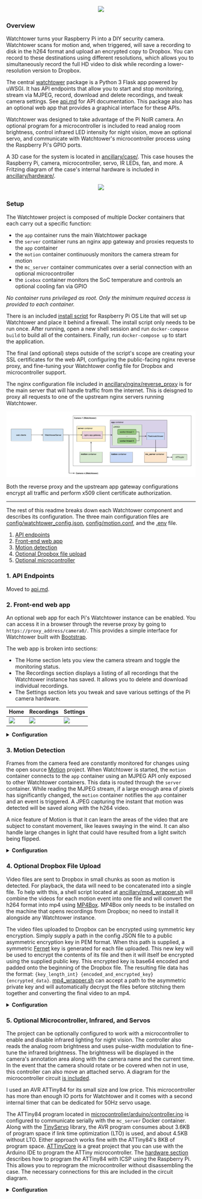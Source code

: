 
<p align="center">
  <img src="ancillary/watchtower.png" width="250" />
</p>
<p class="aligncenter">
    

### Overview

Watchtower turns your Raspberry Pi into a DIY security camera. Watchtower scans for motion and, when triggered, will save a recording to disk in the h264 format and upload an encrypted copy to Dropbox. You can record to these destinations using different resolutions, which allows you to simultaneously record the full HD video to disk while recording a lower-resolution version to Dropbox.

The central [watchtower](watchtower) package is a Python 3 Flask app powered by uWSGI. It has API endpoints that allow you to start and stop monitoring, stream via MJPEG, record, download and delete recordings, and tweak camera settings. See [api.md](ancillary/api.md) for API documentation. This package also has an optional web app that provides a graphical interface for these APIs.

Watchtower was designed to take advantage of the Pi NoIR camera. An optional program for a microcontroller is included to read analog room brightness, control infrared LED intensity for night vision, move an optional servo, and communicate with Watchtower's microcontroller process using the Raspberry Pi's GPIO ports.

A 3D case for the system is located in [ancillary/case/](ancillary/case/). This case houses the Raspberry Pi, camera, microcontroller, servo, IR LEDs, fan, and more. A Fritzing diagram of the case's internal hardware is included in [ancillary/hardware/](ancillary/hardware).
<p align="center">
    <img src="ancillary/case/v3/v3_xray.png" width="350" />
</p>

### Setup

The Watchtower project is composed of multiple Docker containers that each carry out a specific function:
- the `app` container runs the main Watchtower package
- the `server` container runs an nginx app gateway and proxies requests to the `app` container
- the `motion` container continuously monitors the camera stream for motion
- the `mc_server` container communicates over a serial connection with an optional microcontroller
- the `icebox` container monitors the SoC temperature and controls an optional cooling fan via GPIO

_No container runs privileged as root. Only the minimum required access is provided to each container._

There is an included [install script](install.sh) for Raspberry Pi OS Lite that will set up Watchtower and place it behind a firewall. The install script only needs to be run once. After running, open a new shell session and run `docker-compose build` to build all of the containers. Finally, run `docker-compose up` to start the application.

The final (and optional) steps outside of the script's scope are creating your SSL certificates for the web API, configuring the public-facing nginx reverse proxy, and fine-tuning your Watchtower config file for Dropbox and microcontroller support.

The nginx configuration file included in [ancillary/nginx/reverse_proxy](ancillary/nginx/reverse_proxy) is for the main server that will handle traffic from the internet. This is deisgned to proxy all requests to one of the upstream nginx servers running Watchtower.

<p align="center">
<img src="ancillary/system_diagram.png"/>
</p>

Both the reverse proxy and the upstream app gateway configurations encrypt all traffic and perform x509 client certificate authorization.

---

The rest of this readme breaks down each Watchtower component and describes its configuration. The three main configuration files are [config/watchtower_config.json](config/watchtower_config.json), [config/motion.conf](config/motion.conf), and the [.env](.env) file.
 1. [API endpoints](ancillary/api.md)
 2. [Front-end web app](#2-front-end-web-app)
 3. [Motion detection](#3-motion-detection)
 4. [Optional Dropbox file upload](#4-optional-dropbox-file-upload)
 5. [Optional microcontroller](#5-optional-microcontroller-infrared-and-servos)


### 1. API Endpoints

 Moved to [api.md](ancillary/api.md).

### 2. Front-end web app

An optional web app for each Pi's Watchtower instance can be enabled. You can access it in a browser through the reverse proxy by going to `https://proxy_address/camera0/`. This provides a simple interface for Watchtower built with [Bootstrap](https://getbootstrap.com/). 

The web app is broken into sections:
- The Home section lets you view the camera stream and toggle the monitoring status.
- The Recordings section displays a listing of all recordings that the Watchtower instance has saved. It allows you to delete and download individual recordings.
- The Settings section lets you tweak and save various settings of the Pi camera hardware.

| Home | Recordings | Settings |
| --- | --- | --- |
| <img src="ancillary/screenshots/home.jpg" width="235"/> | <img src="ancillary/screenshots/recordings.jpg" width="235"/> | <img src="ancillary/screenshots/settings.jpg" width="235"/>|

<details>
  <summary><b>Configuration</b></summary>
  
There is only a single configuration option for the web app in the config JSON file. Omit or set `WEB_APP_ENABLED` to false to turn off the web app. When disabled, requests to load the app will 404.
</details>

### 3. Motion Detection

Frames from the camera feed are constantly monitored for changes using the open source [Motion](https://motion-project.github.io/) project. When Watchtower is started, the `motion` container connects to the `app` container using an MJPEG API only exposed to other Watchtower containers. This data is routed through the `server` container. While reading the MJPEG stream, if a large enough area of pixels has significantly changed, the `motion` container notifies the `app` container and an event is triggered. A JPEG capturing the instant that motion was detected will be saved along with the h264 video.

A nice feature of Motion is that it can learn the areas of the video that are subject to constant movement, like leaves swaying in the wind. It can also handle large changes in light that could have resulted from a light switch being flipped.

<details>
  <summary><b>Configuration</b></summary>

All motion detection settings are housed inside the `motion.conf` file. The full documentation on Motion's configuration options is listed [here](https://motion-project.github.io/motion_config.html#Configuration_OptionsAlpha). Be sure the width and height specified in `motion.conf` matches the `MJPEG_SIZE` specified in `watchtower_config.json`.

Two useful configurations in `watchtower_config.json` are:
- `MAX_EVENT_TIME` the maximum number of seconds for a single recording.
- `RECORDING_PADDING` the number of seconds to record before and after motion occurs.
</details>


### 4. Optional Dropbox File Upload

Video files are sent to Dropbox in small chunks as soon as motion is detected. For playback, the data will need to be concatenated into a single file. To help with this, a shell script located at [ancillary/mp4_wrapper.sh](ancillary/mp4_wrapper.sh) will combine the videos for each motion event into one file and will convert the h264 format into mp4 using [MP4Box](https://gpac.wp.imt.fr/mp4box/). MP4Box only needs to be installed on the machine that opens recordings from Dropbox; no need to install it alongside any Watchtower instance.

The video files uploaded to Dropbox can be encrypted using symmetric key encryption. Simply supply a path in the config JSON file to a public asymmetric encryption key in PEM format. When this path is supplied, a symmetric [Fernet](https://cryptography.io/en/latest/fernet.html) key is generated for each file uploaded. This new key will be used to encrypt the contents of its file and then it will itself be encrypted using the supplied public key. This encrypted key is base64 encoded and padded onto the beginning of the Dropbox file. The resulting file data has the format: `{key_length_int} {encoded_and_encrypted_key}{encrypted_data}`. [mp4_wrapper.sh](ancillary/mp4_wrapper.sh) can accept a path to the asymmetric private key and will automatically decrypt the files before stitching them together and converting the final video to an mp4.

<details>
  <summary><b>Configuration</b></summary>

All Dropbox properties are contained inside the `dropbox` key of the `DESTINATIONS` object in the config JSON file. Dropbox can be disabled by deleting the `dropbox` entry.
- `file_chunk_kb` determines the maximum file size in kilobytes that will be uploaded to Dropbox. Files are saved in series using the name `video#.h264` like `video0.h264`, `video1.h264`, etc.
- `token` is the Dropbox API token for your account.
- `public_key_path` the path to the public asymmetric key. If `null` is supplied or this field is omitted, the Dropbox files are not encrypted.
- `size` is an array containing the width and height of the videos saved to Dropbox. This is useful for specifying a smaller size for Dropbox, saving storage and network resources. 
</details>

### 5. Optional Microcontroller, Infrared, and Servos

The project can be optionally configured to work with a microcontroller to enable and disable infrared lighting for night vision. The controller also reads the analog room brightness and uses pulse-width modulation to fine-tune the infrared brightness. The brightness will be displayed in the camera's annotation area along with the camera name and the current time. In the event that the camera should rotate or be covered when not in use, this controller can also move an attached servo. A diagram for the microcontroller circuit [is included](/ancillary/hardware).

I used an AVR ATTiny84 for its small size and low price. This microcontroller has more than enough IO ports for Watchtower and it comes with a second internal timer that can be dedicated for 50Hz servo usage.

The ATTiny84 program located in [microcontroller/arduino/controller.ino](microcontroller/arduino/controller.ino) is configured to communicate serially with the `mc_server` Docker container. Along with the [TinyServo](microcontroller/arduino/TinyServo.h) library, the AVR program consumes about 3.6KB of program space if link time optimization (LTO) is used, and about 4.5KB without LTO. Either approach works fine with the ATTiny84's 8KB of program space. [ATTinyCore](https://github.com/SpenceKonde/ATTinyCore) is a great project that you can use with the Arduino IDE to program the ATTiny microcontroller. The [hardware section](ancillary/hardware) describes how to program the ATTiny84 with ICSP using the Raspberry Pi. This allows you to reprogram the microcontroller without disassembling the case. The necessary connections for this are included in the circuit diagram.

<details>
  <summary><b>Configuration</b></summary>

The two configurations in the config JSON file are:
- `SERVO_ANGLE_ON` the angle (from 0-180) of the servo for the on state.
- `SERVO_ANGLE_OFF` the angle (from 0-180) of the servo for the off state.

The rest are configurations are located in the [.env](.env) file:

- `SERIAL_ENABLED` if `0`, the `mc_server` Docker container will not be used.
- `SERIAL_BAUD` is the baud rate of the serial connection with the microcontroller.
- `SERIAL_DEVICE` is the location of the serial connection, like `/dev/serial0` on Raspberry Pi OS.
- `MC_SERVER_PORT` is the port number used for the Watchtower container to communicate with the microcontroller container. This should not need to be changed.
</details>
